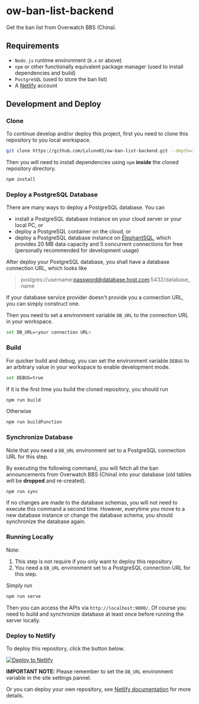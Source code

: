 # ow-ban-list-backend

Get the ban list from Overwatch BBS (China).

## Requirements

* `Node.js` runtime environment (`8.x` or above)
* `npm` or other functionally equivalent package manager (used to install dependencies and build)
* `PostgreSQL` (used to store the ban list)
* A [Netlify](https://www.netlify.com) account

## Development and Deploy

### Clone

To continue develop and/or deploy this project, first you need to clone this repository to you local workspace.

```bash
git clone https://github.com/Luluno01/ow-ban-list-backend.git --depth=1 --recursive
```

Then you will need to install dependencies using `npm` **inside** the cloned repository directory.

```bash
npm install
```

### Deploy a PostgreSQL Database

There are many ways to deploy a PostgreSQL database. You can

* install a PostgreSQL database instance on your cloud server or your local PC, or
* deploy a PostgreSQL container on the cloud, or
* deploy a PostgreSQL database instance on [ElephantSQL](https://www.elephantsql.com/),
which provides 20 MB data capacity and 5 concurrent connections for free (personally recommended for development usage)

After deploy your PostgreSQL database, you shall have a database connection URL, which looks like

> postgres://username:password@database.host.com:5432/database_name

If your database service provider doesn't provide you a connection URL, you can simply construct one.

Then you need to set a environment variable `DB_URL` to the connection URL in your workspace.

```bash
set DB_URL=<your connection URL>
```

### Build

For quicker build and debug, you can set the environment variable `DEBUG` to an arbitrary value in your workspace to enable development mode.

```bash
set DEBUG=true
```

If it is the first time you build the cloned repository, you should run

```bash
npm run build
```

Otherwise

```bash
npm run buildFunction
```

### Synchronize Database

Note that you need a `DB_URL` environment set to a PostgreSQL connection URL for this step.

By executing the following command, you will fetch all the ban announcements from Overwatch BBS (China) into your database (old tables will be **dropped** and re-created).

```bash
npm run sync
```

If no changes are made to the database schemas, you will not need to execute this command a second time.
However, everytime you move to a new database instance or change the database schema, you should synchronize the database again.

### Running Locally

Note:

1. This step is not require if you only want to deploy this repository.
2. You need a `DB_URL` environment set to a PostgreSQL connection URL for this step.

Simply run

```bash
npm run serve
```

Then you can access the APIs via `http://localhost:9000/`. Of course you need to build and synchronize database at least once before running the server locally.

### Deploy to Netlify

To deploy this repository, click the button below.

[<img src="https://camo.githubusercontent.com/be2eb66bb727e25655f1dcff88c2fdca82a77513/68747470733a2f2f7777772e6e65746c6966792e636f6d2f696d672f6465706c6f792f627574746f6e2e737667" alt="Deploy to Netlify" data-canonical-src="https://www.netlify.com/img/deploy/button.svg" style="max-width:100%;">](https://app.netlify.com/start/deploy?repository=https://github.com/Luluno01/ow-ban-list-backend)

**IMPORTANT NOTE:** Please remember to set the `DB_URL` environment variable in the site settings pannel.

Or you can deploy your own repository, see [Netlify documentation](https://www.netlify.com/docs/) for more details.
